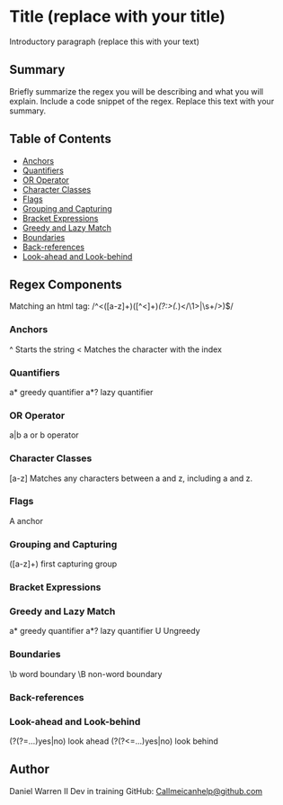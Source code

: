 # Title (replace with your title)

Introductory paragraph (replace this with your text)

## Summary

Briefly summarize the regex you will be describing and what you will explain. Include a code snippet of the regex. Replace this text with your summary.

## Table of Contents

- [Anchors](#anchors)
- [Quantifiers](#quantifiers)
- [OR Operator](#or-operator)
- [Character Classes](#character-classes)
- [Flags](#flags)
- [Grouping and Capturing](#grouping-and-capturing)
- [Bracket Expressions](#bracket-expressions)
- [Greedy and Lazy Match](#greedy-and-lazy-match)
- [Boundaries](#boundaries)
- [Back-references](#back-references)
- [Look-ahead and Look-behind](#look-ahead-and-look-behind)

## Regex Components
Matching an html tag:  /^<([a-z]+)([^<]+)*(?:>(.*)<\/\1>|\s+\/>)$/

### Anchors
^   Starts the string
<   Matches the character with the index             

### Quantifiers
a*  greedy quantifier
a*? lazy quantifier

### OR Operator
a|b a or b operator

### Character Classes
[a-z]   Matches any characters between a and z, including a and z.

### Flags
A   anchor

### Grouping and Capturing
([a-z]+) first capturing group

### Bracket Expressions

### Greedy and Lazy Match
a*  greedy quantifier
a*? lazy quantifier
U   Ungreedy

### Boundaries
\b  word boundary
\B  non-word boundary
### Back-references

### Look-ahead and Look-behind
(?(?=...)yes|no)    look ahead
(?(?<=...)yes|no)   look behind

## Author
Daniel Warren II
Dev in training
GitHub: Callmeicanhelp@github.com